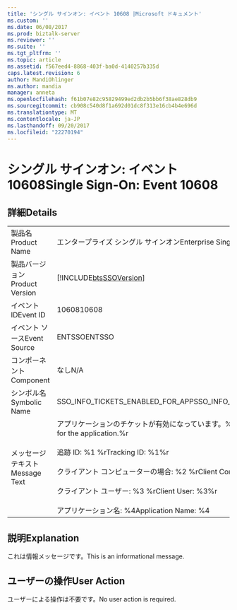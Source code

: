 ```yaml
---
title: 'シングル サインオン: イベント 10608 |Microsoft ドキュメント'
ms.custom: ''
ms.date: 06/08/2017
ms.prod: biztalk-server
ms.reviewer: ''
ms.suite: ''
ms.tgt_pltfrm: ''
ms.topic: article
ms.assetid: f567eed4-8868-403f-ba0d-4140257b335d
caps.latest.revision: 6
author: MandiOhlinger
ms.author: mandia
manager: anneta
ms.openlocfilehash: f61b07e82c95829499ed2db2b5bb6f38ae828db9
ms.sourcegitcommit: cb908c540d8f1a692d01dc8f313e16cb4b4e696d
ms.translationtype: MT
ms.contentlocale: ja-JP
ms.lasthandoff: 09/20/2017
ms.locfileid: "22270194"
---
```

# <a name="single-sign-on-event-10608"></a><span data-ttu-id="6a0dd-102">シングル サインオン: イベント 10608</span><span class="sxs-lookup"><span data-stu-id="6a0dd-102">Single Sign-On: Event 10608</span></span>
## <a name="details"></a><span data-ttu-id="6a0dd-103">詳細</span><span class="sxs-lookup"><span data-stu-id="6a0dd-103">Details</span></span>  
  
|||  
|-|-|  
|<span data-ttu-id="6a0dd-104">製品名</span><span class="sxs-lookup"><span data-stu-id="6a0dd-104">Product Name</span></span>|<span data-ttu-id="6a0dd-105">エンタープライズ シングル サインオン</span><span class="sxs-lookup"><span data-stu-id="6a0dd-105">Enterprise Single Sign-On</span></span>|  
|<span data-ttu-id="6a0dd-106">製品バージョン</span><span class="sxs-lookup"><span data-stu-id="6a0dd-106">Product Version</span></span>|[!INCLUDE[btsSSOVersion](../includes/btsssoversion-md.md)]|  
|<span data-ttu-id="6a0dd-107">イベント ID</span><span class="sxs-lookup"><span data-stu-id="6a0dd-107">Event ID</span></span>|<span data-ttu-id="6a0dd-108">10608</span><span class="sxs-lookup"><span data-stu-id="6a0dd-108">10608</span></span>|  
|<span data-ttu-id="6a0dd-109">イベント ソース</span><span class="sxs-lookup"><span data-stu-id="6a0dd-109">Event Source</span></span>|<span data-ttu-id="6a0dd-110">ENTSSO</span><span class="sxs-lookup"><span data-stu-id="6a0dd-110">ENTSSO</span></span>|  
|<span data-ttu-id="6a0dd-111">コンポーネント</span><span class="sxs-lookup"><span data-stu-id="6a0dd-111">Component</span></span>|<span data-ttu-id="6a0dd-112">なし</span><span class="sxs-lookup"><span data-stu-id="6a0dd-112">N/A</span></span>|  
|<span data-ttu-id="6a0dd-113">シンボル名</span><span class="sxs-lookup"><span data-stu-id="6a0dd-113">Symbolic Name</span></span>|<span data-ttu-id="6a0dd-114">SSO_INFO_TICKETS_ENABLED_FOR_APP</span><span class="sxs-lookup"><span data-stu-id="6a0dd-114">SSO_INFO_TICKETS_ENABLED_FOR_APP</span></span>|  
|<span data-ttu-id="6a0dd-115">メッセージ テキスト</span><span class="sxs-lookup"><span data-stu-id="6a0dd-115">Message Text</span></span>|<span data-ttu-id="6a0dd-116">アプリケーションのチケットが有効になっています。%r</span><span class="sxs-lookup"><span data-stu-id="6a0dd-116">Tickets have been enabled for the application.%r</span></span><br /><br /> <span data-ttu-id="6a0dd-117">追跡 ID: %1 %r</span><span class="sxs-lookup"><span data-stu-id="6a0dd-117">Tracking ID: %1%r</span></span><br /><br /> <span data-ttu-id="6a0dd-118">クライアント コンピューターの場合: %2 %r</span><span class="sxs-lookup"><span data-stu-id="6a0dd-118">Client Computer: %2%r</span></span><br /><br /> <span data-ttu-id="6a0dd-119">クライアント ユーザー: %3 %r</span><span class="sxs-lookup"><span data-stu-id="6a0dd-119">Client User: %3%r</span></span><br /><br /> <span data-ttu-id="6a0dd-120">アプリケーション名: %4</span><span class="sxs-lookup"><span data-stu-id="6a0dd-120">Application Name: %4</span></span>|  
  
## <a name="explanation"></a><span data-ttu-id="6a0dd-121">説明</span><span class="sxs-lookup"><span data-stu-id="6a0dd-121">Explanation</span></span>  
 <span data-ttu-id="6a0dd-122">これは情報メッセージです。</span><span class="sxs-lookup"><span data-stu-id="6a0dd-122">This is an informational message.</span></span>  
  
## <a name="user-action"></a><span data-ttu-id="6a0dd-123">ユーザーの操作</span><span class="sxs-lookup"><span data-stu-id="6a0dd-123">User Action</span></span>  
 <span data-ttu-id="6a0dd-124">ユーザーによる操作は不要です。</span><span class="sxs-lookup"><span data-stu-id="6a0dd-124">No user action is required.</span></span>